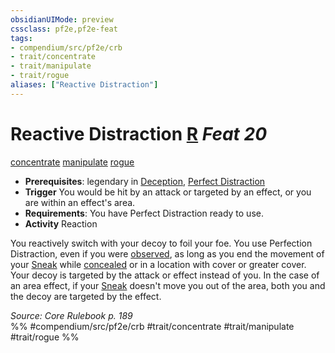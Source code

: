 ```yaml
---
obsidianUIMode: preview
cssclass: pf2e,pf2e-feat
tags:
- compendium/src/pf2e/crb
- trait/concentrate
- trait/manipulate
- trait/rogue
aliases: ["Reactive Distraction"]
---
```

# Reactive Distraction  [R](../../Rules/core-rulebook/chapter-9-playing-the-game.md#Actions "Reaction") *Feat 20*  
[concentrate](../../Rules/traits/concentrate.md)  [manipulate](../../Rules/traits/manipulate.md)  [rogue](../../Rules/traits/rogue.md)  

- **Prerequisites**: legendary in [Deception](../skills.md#Deception), [Perfect Distraction](perfect-distraction.md)
- **Trigger** You would be hit by an attack or targeted by an effect, or you are within an effect's area.
- **Requirements**: You have Perfect Distraction ready to use.
- **Activity** Reaction

You reactively switch with your decoy to foil your foe. You use Perfection Distraction, even if you were [observed](../../Rules/conditions.md#Observed), as long as you end the movement of your [Sneak](../../Rules/actions/sneak.md) while [concealed](../../Rules/conditions.md#Concealed) or in a location with cover or greater cover. Your decoy is targeted by the attack or effect instead of you. In the case of an area effect, if your [Sneak](../../Rules/actions/sneak.md) doesn't move you out of the area, both you and the decoy are targeted by the effect.

*Source: Core Rulebook p. 189*  
%% #compendium/src/pf2e/crb #trait/concentrate #trait/manipulate #trait/rogue %%
